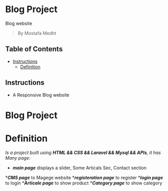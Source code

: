 # Blog Project
Blog website

> By Mostafa Medht


## Table of Contents

* [Instructions](#instructions)
    * [Definition](#Definition)


## Instructions
 * A Responsive Blog website 
# Blog Project

# Definition
_Is a project built using **HTML && CSS && Laravel && Mysql && APIs**, it has Many page:_
* _**main page**_ displays a slider, Some Articals Sec, Contact section

*_**CMS page**_ to Magege website 
*_**registeration page**_ to register 
*_**login page**_ to login
*_**Articale page**_ to show product
*_**Category page**_ to show category 


